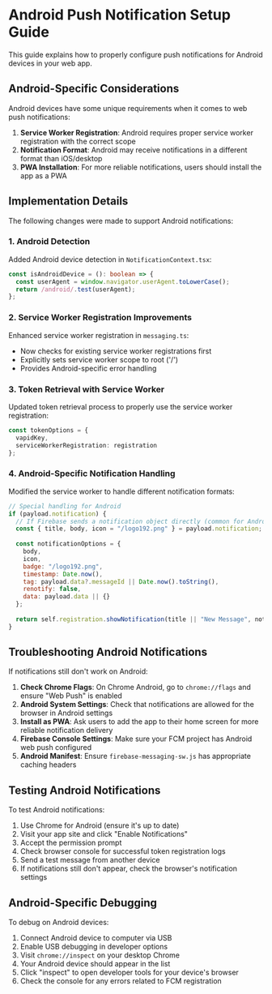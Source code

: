 # Android Push Notification Setup Guide

This guide explains how to properly configure push notifications for Android devices in your web app.

## Android-Specific Considerations

Android devices have some unique requirements when it comes to web push notifications:

1. **Service Worker Registration**: Android requires proper service worker registration with the correct scope
2. **Notification Format**: Android may receive notifications in a different format than iOS/desktop
3. **PWA Installation**: For more reliable notifications, users should install the app as a PWA

## Implementation Details

The following changes were made to support Android notifications:

### 1. Android Detection

Added Android device detection in `NotificationContext.tsx`:
```typescript
const isAndroidDevice = (): boolean => {
  const userAgent = window.navigator.userAgent.toLowerCase();
  return /android/.test(userAgent);
};
```

### 2. Service Worker Registration Improvements

Enhanced service worker registration in `messaging.ts`:
- Now checks for existing service worker registrations first
- Explicitly sets service worker scope to root ('/')
- Provides Android-specific error handling

### 3. Token Retrieval with Service Worker

Updated token retrieval process to properly use the service worker registration:
```typescript
const tokenOptions = {
  vapidKey,
  serviceWorkerRegistration: registration
};
```

### 4. Android-Specific Notification Handling

Modified the service worker to handle different notification formats:
```javascript
// Special handling for Android
if (payload.notification) {
  // If Firebase sends a notification object directly (common for Android)
  const { title, body, icon = "/logo192.png" } = payload.notification;
  
  const notificationOptions = {
    body,
    icon,
    badge: "/logo192.png",
    timestamp: Date.now(),
    tag: payload.data?.messageId || Date.now().toString(),
    renotify: false,
    data: payload.data || {}
  };
  
  return self.registration.showNotification(title || "New Message", notificationOptions);
}
```

## Troubleshooting Android Notifications

If notifications still don't work on Android:

1. **Check Chrome Flags**: On Chrome Android, go to `chrome://flags` and ensure "Web Push" is enabled
2. **Android System Settings**: Check that notifications are allowed for the browser in Android settings
3. **Install as PWA**: Ask users to add the app to their home screen for more reliable notification delivery
4. **Firebase Console Settings**: Make sure your FCM project has Android web push configured
5. **Android Manifest**: Ensure `firebase-messaging-sw.js` has appropriate caching headers

## Testing Android Notifications

To test Android notifications:

1. Use Chrome for Android (ensure it's up to date)
2. Visit your app site and click "Enable Notifications"
3. Accept the permission prompt
4. Check browser console for successful token registration logs
5. Send a test message from another device
6. If notifications still don't appear, check the browser's notification settings

## Android-Specific Debugging

To debug on Android devices:

1. Connect Android device to computer via USB
2. Enable USB debugging in developer options
3. Visit `chrome://inspect` on your desktop Chrome
4. Your Android device should appear in the list
5. Click "inspect" to open developer tools for your device's browser
6. Check the console for any errors related to FCM registration 